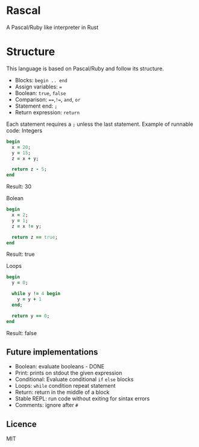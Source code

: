 # Rascal
A Pascal/Ruby like interpreter in Rust

# Structure
This language is based on Pascal/Ruby and follow its structure.

  * Blocks: `begin .. end`
  * Assign variables: `=`
  * Boolean: `true`, `false`
  * Comparison: `==`,`!=`, `and`, `or`
  * Statement end: `;`
  * Return expression: `return`

Each statement requires a `;` unless the last statement. Example of runnable code:
Integers
```ruby
begin
  x = 20;
  y = 15;
  z = x + y;

  return z - 5;
end
```
Result: 30

Bolean
```ruby
begin
  x = 2;
  y = 1;
  z = x != y;

  return z == true;
end
```
Result: true

Loops
```ruby
begin
  y = 0;

  while y != 4 begin
    y = y + 1
  end;

  return y == 0;
end
```
Result: false

## Future implementations
  * Boolean: evaluate booleans - DONE
  * Print: prints on stdout the given expression
  * Conditional: Evaluate conditional `if` `else` blocks
  * Loops: `while` condition repeat statement
  * Return: return in the middle of a block
  * Stable REPL: run code without exiting for sintax errors
  * Comments: ignore after `#`

## Licence
MIT
